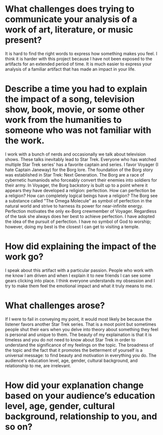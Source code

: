 # What challenges does trying to communicate your analysis of a work of art, literature, or music present? 
It is hard to find the right words to express how something makes you feel.  I think it is harder with this project because I have not been exposed to the artifacts for an extended period of time.  It is much easier to express your analysis of a familiar artifact that has made an impact in your life.

# Describe a time you had to explain the impact of a song, television show, book, movie, or some other work from the humanities to someone who was not familiar with the work.
I work with a bunch of nerds and occasionally we talk about television shows.  These talks inevitably lead to Star Trek.  Everyone who has watched multiple Star Trek series' has a favorite captain and series.  I favor Voyager (I hate Captain Janeway) for the Borg lore.  The foundation of the Borg story was established in Star Trek: Next Generation.  The Borg are a race of cybernetic humaniods who forceably convert their enemies into soldiers for their army.  In Voyager, the Borg backstory is built up to a point where it appears they have developed a religion: perfection.  How can perfection be a religion?  How can completely logical beings have a religion?  The Borg see a substance called "The Omega Molecule" as symbol of perfection in the natural world and strive to harness its power for near-infinite energy.  Perfection motivates the only ex-Borg crewmember of Voyager.  Regardless of the task she always does her best to achieve perfection.  I have adopted the idea of the pursuit of perfection.  I have no symbol of God to worship; however, doing my best is the closest I can get to visiting a temple.

# How did explaining the impact of the work go?
I speak about this artifact with a particular passion.  People who work with me know I am driven and when I explain it to new friends I can see some gears clicking into place.  I think everyone understands my obsession and I try to make them feel the emotional impact and what it truly means to me.

# What challenges arose?
If I were to fail in conveying my point, it would most likely be because the listener favors another Star Trek series.  That is a moot point but sometimes people shut their ears when you delve into theory about something they feel is personal and unique to them.  The beauty of my explaination is that it is timeless and you do not need to know about Star Trek in order to understand the significance of my feelings on the topic.  The broadness of the topic and the fact that it promotes the betterment of yourself is a universal message: to find beauty and motivation in everything you do.  The audience's education level, age, gender, cultural background, and relationship to me, are irrelevant.

# How did your explanation change based on your audience’s education level, age, gender, cultural background, relationship to you, and so on?
